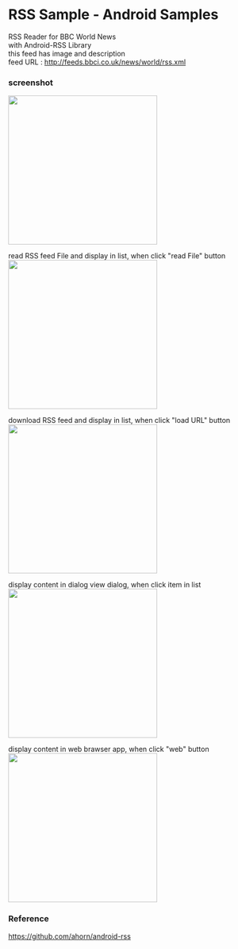 RSS Sample  - Android Samples
===============

RSS Reader for BBC World News  <br/>
with Android-RSS Library<br/>
this feed has image and description <br/>
 feed URL : http://feeds.bbci.co.uk/news/world/rss.xml <br/>


### screenshot <br/>
<image src="https://raw.githubusercontent.com/ohwada/Android_Samples/master/RssSample/screenshot/screenshot_rss_main.png" width="300" /><br/>

read RSS feed File and display in list, when click "read File" button <br/>
<image src="https://raw.githubusercontent.com/ohwada/Android_Samples/master/RssSample/screenshot/screenshot_rss_file.png" width="300" /><br/>

download RSS feed and display in list, when click "load URL" button <br/>
<image src="https://raw.githubusercontent.com/ohwada/Android_Samples/master/RssSample/screenshot/screenshot_rss_url.png" width="300" /><br/>

display content in dialog view dialog, when click item in list <br/>
<image src="https://raw.githubusercontent.com/ohwada/Android_Samples/master/RssSample/screenshot/screenshot_rss_dialog_1.png" width="300" /><br/>

display content in web brawser app, when click "web" button <br/>
<image src="https://raw.githubusercontent.com/ohwada/Android_Samples/master/RssSample/screenshot/screenshot_rss_web.png" width="300" /><br/>

### Reference <br/>
https://github.com/ahorn/android-rss

